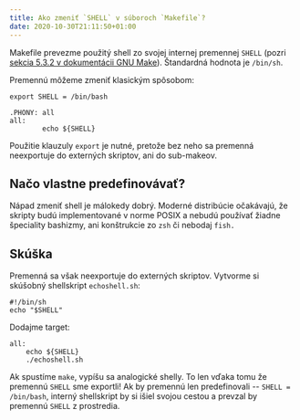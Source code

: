 ```yaml
---
title: Ako zmeniť `SHELL` v súboroch `Makefile`?
date: 2020-10-30T21:11:50+01:00
---
```


Makefile prevezme použitý shell zo svojej internej premennej `SHELL` (pozri [sekcia 5.3.2 v dokumentácii GNU Make](https://www.gnu.org/software/make/manual/html_node/Choosing-the-Shell.html#Choosing-the-Shell)). Štandardná hodnota je `/bin/sh`.

Premennú môžeme zmeniť klasickým spôsobom:

```make
export SHELL = /bin/bash

.PHONY: all
all:
        echo ${SHELL}
```

Použitie klauzuly `export` je nutné, pretože bez neho sa premenná neexportuje do externých skriptov, ani do sub-makeov.

## Načo vlastne predefinovávať?

Nápad zmeniť shell je málokedy dobrý. Moderné distribúcie očakávajú, že skripty budú implementované v norme POSIX a nebudú používať žiadne špeciality bashizmy, ani konštrukcie zo `zsh` či nebodaj `fish.`


## Skúška

Premenná sa však neexportuje do externých skriptov.
Vytvorme si skúšobný shellskript `echoshell.sh`:

```
#!/bin/sh
echo "$SHELL"
```

Dodajme target:

```
all:
    echo ${SHELL}
    ./echoshell.sh
```

Ak spustíme `make`, vypíšu sa analogické shelly. To len vďaka tomu že premennú `SHELL` sme exportli! Ak by premennú len predefinovali -- `SHELL = /bin/bash`, interný shellskript by si išiel svojou cestou a prevzal by premennú `SHELL` z prostredia.



